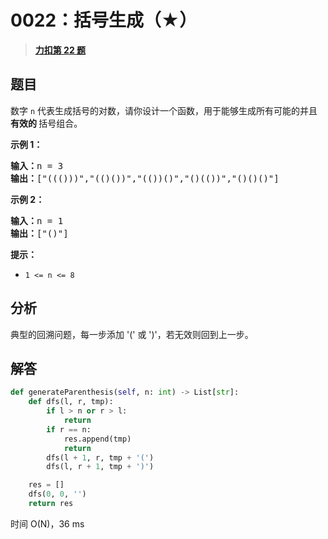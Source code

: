 # 0022：括号生成（★）


> <u>**[力扣第 22 题](https://leetcode.cn/problems/generate-parentheses/)**</u>

## 题目

<p>数字 <code>n</code> 代表生成括号的对数，请你设计一个函数，用于能够生成所有可能的并且 <strong>有效的 </strong>括号组合。</p>



<p><strong>示例 1：</strong></p>

<pre>
<strong>输入：</strong>n = 3
<strong>输出：</strong>["((()))","(()())","(())()","()(())","()()()"]
</pre>

<p><strong>示例 2：</strong></p>

<pre>
<strong>输入：</strong>n = 1
<strong>输出：</strong>["()"]
</pre>



<p><strong>提示：</strong></p>

<ul>
<li><code>1 &lt;= n &lt;= 8</code></li>
</ul>


## 分析

典型的回溯问题，每一步添加 '(' 或 ')'，若无效则回到上一步。

## 解答

```python
def generateParenthesis(self, n: int) -> List[str]:
    def dfs(l, r, tmp):
        if l > n or r > l:
            return
        if r == n:
            res.append(tmp)
            return
        dfs(l + 1, r, tmp + '(')
        dfs(l, r + 1, tmp + ')')

    res = []
    dfs(0, 0, '')
    return res
```
时间 O(N)，36 ms
